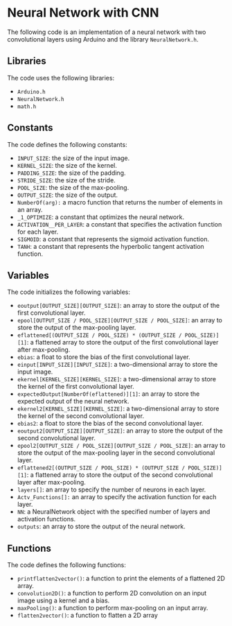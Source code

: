 # Neural Network with CNN

The following code is an implementation of a neural network with two convolutional layers using Arduino and the library ``NeuralNetwork.h``.
## Libraries

The code uses the following libraries:

- ``Arduino.h``
- ``NeuralNetwork.h``
- ``math.h``

## Constants

The code defines the following constants:

- ``INPUT_SIZE``: the size of the input image.
- ``KERNEL_SIZE``: the size of the kernel.
- ``PADDING_SIZE``: the size of the padding.
- ``STRIDE_SIZE``: the size of the stride.
- ``POOL_SIZE``: the size of the max-pooling.
- ``OUTPUT_SIZE``: the size of the output.
- ``NumberOf(arg):`` a macro function that returns the number of elements in an array.
- ``_1_OPTIMIZE``: a constant that optimizes the neural network.
- ``ACTIVATION__PER_LAYER``: a constant that specifies the activation function for each layer.
- ``SIGMOID``: a constant that represents the sigmoid activation function.
- ``TANH``: a constant that represents the hyperbolic tangent activation function.

## Variables

The code initializes the following variables:

- ``eoutput[OUTPUT_SIZE][OUTPUT_SIZE]``: an array to store the output of the first convolutional layer.
- ``epool[OUTPUT_SIZE / POOL_SIZE][OUTPUT_SIZE / POOL_SIZE]``: an array to store the output of the max-pooling layer.
- ``eflattened[(OUTPUT_SIZE / POOL_SIZE) * (OUTPUT_SIZE / POOL_SIZE)][1]``: a flattened array to store the output of the first convolutional layer after max-pooling.
- ``ebias``: a float to store the bias of the first convolutional layer.
- ``einput[INPUT_SIZE][INPUT_SIZE]``: a two-dimensional array to store the input image.
- ``ekernel[KERNEL_SIZE][KERNEL_SIZE]``: a two-dimensional array to store the kernel of the first convolutional layer.
- ``expectedOutput[NumberOf(eflattened)][1]``: an array to store the expected output of the neural network.
- ``ekernel2[KERNEL_SIZE][KERNEL_SIZE]``: a two-dimensional array to store the kernel of the second convolutional layer.
- ``ebias2``: a float to store the bias of the second convolutional layer.
- ``eoutput2[OUTPUT_SIZE][OUTPUT_SIZE]``: an array to store the output of the second convolutional layer.
- ``epool2[OUTPUT_SIZE / POOL_SIZE][OUTPUT_SIZE / POOL_SIZE]``: an array to store the output of the max-pooling layer in the second convolutional layer.
- ``eflattened2[(OUTPUT_SIZE / POOL_SIZE) * (OUTPUT_SIZE / POOL_SIZE)][1]``: a flattened array to store the output of the second convolutional layer after max-pooling.
- ``layers[]``: an array to specify the number of neurons in each layer.
- ``Actv_Functions[]:`` an array to specify the activation function for each layer.
- ``NN``: a NeuralNetwork object with the specified number of layers and activation functions.
- ``outputs``: an array to store the output of the neural network.

## Functions

The code defines the following functions:

- ``printflatten2vector()``: a function to print the elements of a flattened 2D array.
- ``convolution2D()``: a function to perform 2D convolution on an input image using a kernel and a bias.
- ``maxPooling()``: a function to perform max-pooling on an input array.
- ``flatten2vector()``: a function to flatten a 2D array